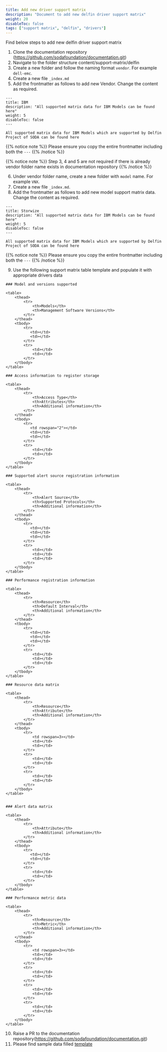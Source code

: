 ```yaml
---
title: Add new driver support matrix
description: "Document to add new delfin driver support matrix"
weight: 20
disableToc: false
tags: ["support matrix", "delfin", "drivers"]
---
```


Find below steps to add new delfin driver support matrix
1. Clone the documentation repository (https://github.com/sodafoundation/documentation.git) 
2. Navigate to the folder structure content/support-matrix/delfin
3. Create a new folder and follow the naming format `vendor`. For example `dell-emc`. 
4. Create a new file `_index.md`
5. Add the frontmatter as follows to add new Vendor. Change the content as required.
```
---
title: IBM
description: "All supported matrix data for IBM Models can be found here"
weight: 5
disableToc: false
---

All supported matrix data for IBM Models which are supported by Delfin Project of SODA can be found here
```

{{% notice note %}}
Please ensure you copy the entire frontmatter including both the `---`
{{% /notice %}}

{{% notice note %}}
Step 3, 4 and 5 are not required if there is already vendor folder name exists in documentation repository
{{% /notice %}}

6. Under vendor folder name, create a new folder with `model` name. For example `VNX`. 
7. Create a new file `_index.md`.
8. Add the frontmatter as follows to add new model support matrix data. Change the content as required.
```
---
title: Storwize
description: "All supported matrix data for IBM Models can be found here"
weight: 5
disableToc: false
---

All supported matrix data for IBM Models which are supported by Delfin Project of SODA can be found here
``` 
{{% notice note %}}
Please ensure you copy the entire frontmatter including both the `---`
{{% /notice %}}

9. Use the following support matrix table template and populate it with appropriate drivers data
```
### Model and versions supported

<table>
    <thead>
        <tr>
            <th>Models</th>
            <th>Management Software Versions</th>
        </tr>
    </thead>
    <tbody>
        <tr>
           <td></td>
           <td></td>
        </tr>
        <tr>
            <td></td>
            <td></td>
        </tr>
    </tbody>
</table>

### Access information to register storage

<table>
    <thead>
        <tr>
            <th>Access Type</th>
            <th>Attributes</th>
            <th>Additional information</th>
        </tr>
    </thead>
    <tbody>
        <tr>
           <td rowspan="2"></td>
           <td></td>
           <td></td>
        </tr>
        <tr>
            <td></td>
            <td></td>
        </tr>
    </tbody>
</table>

### Supported alert source registration information

<table>
    <thead>
        <tr>
            <th>Alert Source</th>
            <th>Supported Protocols</th>
            <th>Additional information</th>
        </tr>
    </thead>
    <tbody>
        <tr>
           <td></td>
           <td></td>
           <td></td>
        </tr>
        <tr>
            <td></td>
            <td></td>
            <td></td>
        </tr>
    </tbody>
</table>

### Performance registration information

<table>
    <thead>
        <tr>
            <th>Resource</th>
            <th>Default Interval</th>
            <th>Additional information</th>
        </tr>
    </thead>
    <tbody>
        <tr>
           <td></td>
           <td></td>
           <td></td>
        </tr>
        <tr>
            <td></td>
            <td></td>
            <td></td>
        </tr>
    </tbody>
</table>

### Resource data matrix

<table>
    <thead>
        <tr>
            <th>Resource</th>
            <th>Attribute</th>
            <th>Additional information</th>
        </tr>
    </thead>
    <tbody>
        <tr>
            <td rowspan=3></td>
            <td></td>
            <td></td>
        </tr>
        <tr>
            <td></td>
            <td></td>
        </tr>
        <tr>
            <td></td>
            <td></td>
        </tr>
    </tbody>
</table>


### Alert data matrix

<table>
    <thead>
        <tr>
            <th>Attribute</th>
            <th>Additional information</th>
        </tr>
    </thead>
    <tbody>
        <tr>
           <td></td>
           <td></td>
        </tr>
        <tr>
            <td></td>
            <td></td>
        </tr>
    </tbody>
</table>

### Performance metric data

<table>
    <thead>
        <tr>
            <th>Resource</th>
            <th>Metric</th>
            <th>Additional information</th>
        </tr>
    </thead>
    <tbody>
        <tr>
            <td rowspan=3></td>
            <td></td>
            <td></td>
        </tr>
        <tr>
            <td></td>
            <td></td>
        </tr>
        <tr>
            <td></td>
            <td></td>
        </tr>
        <tr>
            <td></td>
            <td></td>
        </tr>
    </tbody>
</table>

```
10. Raise a PR to the documentation repository(https://github.com/sodafoundation/documentation.git)
11. Please find sample data filled [template](/support-matrix/delfin/add-driver-support/_index.files/template.odt)